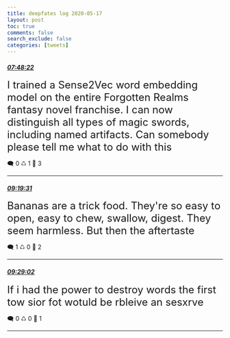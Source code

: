```yaml
---
title: deepfates log 2020-05-17
layout: post
toc: true
comments: false
search_exclude: false
categories: [tweets]
---
```



#### <a href = "https://twitter.com/deepfates/status/1262017116288331782">*07:48:22*</a>

<font size="5">I trained a Sense2Vec word embedding model on the entire Forgotten Realms fantasy novel franchise. I can now distinguish all types of magic swords, including named artifacts. Can somebody please tell me what to do with this</font>



🗨️ 0 ♺ 1 🤍  3   

---
    
#### <a href = "https://twitter.com/deepfates/status/1262040057545805825">*09:19:31*</a>

<font size="5">Bananas are a trick food. They're so easy to open, easy to chew, swallow, digest. They seem harmless.  But then the aftertaste</font>



🗨️ 1 ♺ 0 🤍  2   

---
    
#### <a href = "https://twitter.com/deepfates/status/1262042450115194880">*09:29:02*</a>

<font size="5">If i had the power to destroy words the first tow sior fot wotuld be rbleive an sesxrve</font>



🗨️ 0 ♺ 0 🤍  1   

---
    
            

